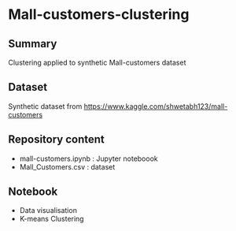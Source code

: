 # Mall-customers-clustering

## Summary
Clustering applied to synthetic Mall-customers dataset

## Dataset
Synthetic dataset from https://www.kaggle.com/shwetabh123/mall-customers

## Repository content
* mall-customers.ipynb : Jupyter noteboook
* Mall_Customers.csv : dataset

## Notebook
* Data visualisation
* K-means Clustering
